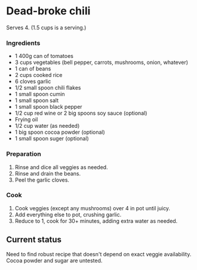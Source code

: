 # Dead-broke chili

Serves 4. (1.5 cups is a serving.)

### Ingredients

- 1 400g can of tomatoes
- 3 cups vegetables (bell pepper, carrots,
   mushrooms, onion, whatever)
- 1 can of beans
- 2 cups cooked rice
- 6 cloves garlic
- 1/2 small spoon chili flakes
- 1 small spoon cumin
- 1 small spoon salt
- 1 small spoon black pepper
- 1/2 cup red wine or 2 big spoons soy sauce (optional)
- Frying oil
- 1/2 cup water (as needed)
- 1 big spoon cocoa powder (optional)
- 1 small spoon suger (optional)

### Preparation

1. Rinse and dice all veggies as needed.
2. Rinse and drain the beans.
3. Peel the garlic cloves.

### Cook

1. Cook veggies (except any mushrooms) over 4 in pot
   until juicy.
2. Add everything else to pot, crushing garlic.
3. Reduce to 1, cook for 30+ minutes, adding extra water as needed.

## Current status

Need to find robust recipe that doesn't depend on exact
veggie availability. Cocoa powder and sugar are untested.
